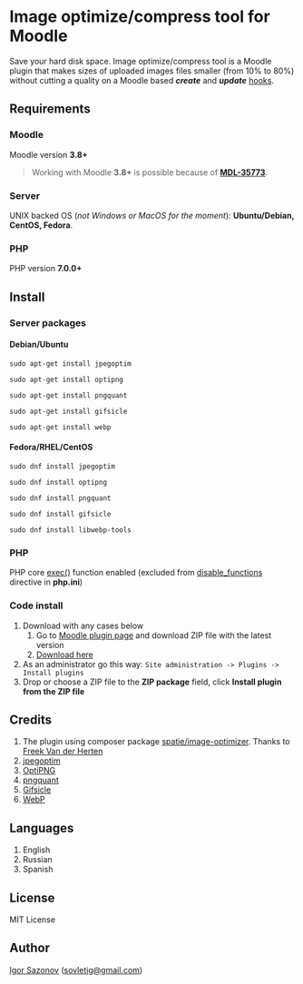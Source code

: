 # Image optimize/compress tool for Moodle

Save your hard disk space. Image optimize/compress tool is a Moodle plugin that makes sizes of uploaded images files smaller (from 10% to 80%) without cutting a quality on a Moodle based ___create___ and ___update___ [hooks](https://docs.moodle.org/dev/Callbacks#Types_of_callbacks_in_Moodle).

## Requirements

### Moodle

Moodle version **3.8+**

> Working with Moodle **3.8+** is possible because of **[MDL-35773](https://github.com/moodle/moodle/commit/94c71056a31327d6ef121ff7bb2a2cb15675b0c4#diff-c3687fe83effbd91c8bf18e648948632)**.

### Server

UNIX backed OS (_not Windows or MacOS for the moment_): **Ubuntu/Debian, CentOS, Fedora**.

### PHP

PHP version **7.0.0+**

## Install

### Server packages

#### Debian/Ubuntu

```$bash
sudo apt-get install jpegoptim

sudo apt-get install optipng

sudo apt-get install pngquant

sudo apt-get install gifsicle

sudo apt-get install webp
```

#### Fedora/RHEL/CentOS

```$bash
sudo dnf install jpegoptim

sudo dnf install optipng

sudo dnf install pngquant

sudo dnf install gifsicle

sudo dnf install libwebp-tools
```

### PHP

PHP core [exec()](https://www.php.net/manual/en/function.exec.php) function enabled (excluded from [disable_functions](https://www.php.net/manual/en/ini.core.php#ini.disable-functions) directive in **php.ini**)

### Code install

1. Download with any cases below
    1. Go to [Moodle plugin page](https://moodle.org/plugins/tool_imageoptimize) and download ZIP file with the latest version
    2. [Download here](https://github.com/tigusigalpa/moodle-admin_tool_imageoptimize/archive/master.zip)
2. As an administrator go this way: ```Site administration -> Plugins -> Install plugins```
3. Drop or choose a ZIP file to the **ZIP package** field, click **Install plugin from the ZIP file**

## Credits

1. The plugin using composer package [spatie/image-optimizer](https://github.com/spatie/image-optimizer). Thanks to [Freek Van der Herten](https://github.com/freekmurze)
2. [jpegoptim](http://freshmeat.sourceforge.net/projects/jpegoptim)
3. [OptiPNG](http://optipng.sourceforge.net/)
4. [pngquant](https://pngquant.org/)
5. [Gifsicle](http://www.lcdf.org/gifsicle/)
6. [WebP](https://developers.google.com/speed/webp)

## Languages

1. English
2. Russian
3. Spanish

## License

MIT License

## Author

[Igor Sazonov](https://twitter.com/tigusigalpa) ([sovletig@gmail.com](mailto:sovletig@gmail.com))